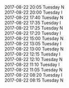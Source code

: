 2017-08-22 20:05 Tuesday  N  
2017-08-22 20:00 Tuesday  I  
2017-08-22 17:40 Tuesday  N  
2017-08-22 17:35 Tuesday  I  
2017-08-22 17:25 Tuesday  N  
2017-08-22 17:20 Tuesday  I  
2017-08-22 15:00 Tuesday  N  
2017-08-22 13:05 Tuesday  I  
2017-08-22 13:00 Tuesday  N  
2017-08-22 12:15 Tuesday  I  
2017-08-22 12:10 Tuesday  N  
2017-08-22 11:10 Tuesday  I  
2017-08-22 11:05 Tuesday  N  
2017-08-22 08:20 Tuesday  I  
2017-08-22 08:15 Tuesday  N  
